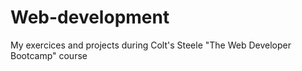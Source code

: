 # Web-development
My exercices and projects during Colt's Steele "The Web Developer Bootcamp" course
